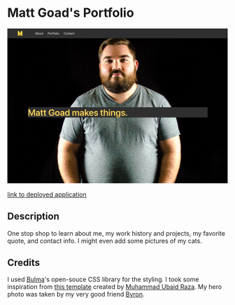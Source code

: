 # Matt Goad's Portfolio

![Placeholder for image of deployed application](./assets/images/portfolio-deployed-screenshot.png)

[link to deployed application](https://matthewxgoad.github.io/portfolio/)

## Description

One stop shop to learn about me, my work history and projects, my favorite quote, and contact info. I might even add some pictures of my cats.

## Credits 

I used [Bulma](https://bulma.io/)'s open-souce CSS library for the styling. I took some inspiration from [this template](https://github.com/BulmaTemplates/bulma-templates/blob/master/templates/personal.html) created by [Muhammad Ubaid Raza](https://mubaidr.js.org). My hero photo was taken by my very good friend [Byron](http://stockyfotos.com/).